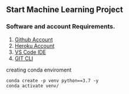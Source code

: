 ## Start Machine Learning Project

### Software and account Requirements.

1. [Github Account](http://github.com)
2. [Heroku Account](https://dashboard.heroku.com/login)
3. [VS Code IDE](https://code.visualstudio.com/download)
4. [GIT CLI](https://git-scm.com/downloads)

creating conda enviroment
```
conda create -p venv python==3.7 -y
conda activate venv/
```
